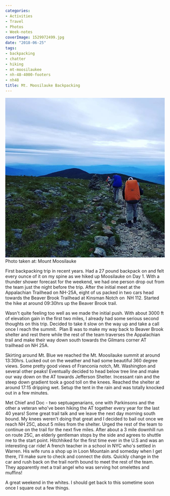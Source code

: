 ```yaml
---
categories:
- Activities
- Travel
- Photos
- Week-notes
coverImage: 1529972499.jpg
date: "2018-06-25"
tags:
- backpacking
- chatter
- hiking
- mt-moosilaukee
- nh-48-4000-footers
- nh48
title: Mt. Moosilauke Backpacking
---
```

![Ain't no moose...](images/1529972499.jpg)
Photo taken at: Mount Moosilauke

First backpacking trip in recent years. Had a 27 pound backpack on and felt every ounce of it on my spine as we hiked up Moosilauke on Day 1. With a thunder shower forecast for the weekend, we had one person drop out from the team just the night before the trip. After the initial meet at the Appalachian Trailhead on NH-25A, eight of us packed in two cars head towards the Beaver Brook Trailhead at Kinsman Notch on  NH 112. Started the hike at around 09:30hrs up the Beaver Brook trail.

Wasn't quite feeling too well as we made the initial push. With about 3000 ft of elevation gain in the first two miles, I already had some serious second thoughts on this trip. Decided to take it slow on the way up and take a call once I reach the summit.  Plan B was to make my way back to Beaver Brook shelter and rest there while the rest of the team traverses the Appalachian trail and make their way down south towards the Gilmans corner AT trailhead on NH 25A.

Skirting around Mt. Blue we reached the Mt. Moosilauke summit at around 13:30hrs. Lucked out on the weather and had some beautiful 360 degree views. Some pretty good views of Franconia notch, Mt. Washington and several other peaks! Eventually decided to head below tree line and make our way down on the AT towards Jefferson Shelter. Incessant rain and the steep down gradient took a good toll on the knees. Reached the shelter at around 17:15 dripping wet. Setup the tent in the rain and was totally knocked out in a few minutes.

Met Chief and Doc - two septuagenarians, one with Parkinsons and the other a veteran who've been hiking the AT together every year for the last 40 years! Some great trail talk and we leave the next day morning south bound. My knees weren't doing that great and I decided to bail out once we reach NH 25C, about 5 miles from the shelter. Urged the rest of the team to continue on the trail for the next five miles. After about a 3 mile downhill run on route 25C, an elderly gentleman stops by the side and agrees to shuttle me to the start point. Hitchhiked for the first time ever in the U.S and was an interesting car ride! A french teacher in a school in NYC who's settled in Warren. His wife runs a shop up in Loon Mountain and someday when I get there, I'll make sure to check and connect the dots. Quickly change in the car and rush back on the trail north bound to meet the rest of the team. They apparently met a trail angel who was serving hot omelettes and muffins!

A great weekend in the whites. I should get back to this sometime soon once I square out a few things.
